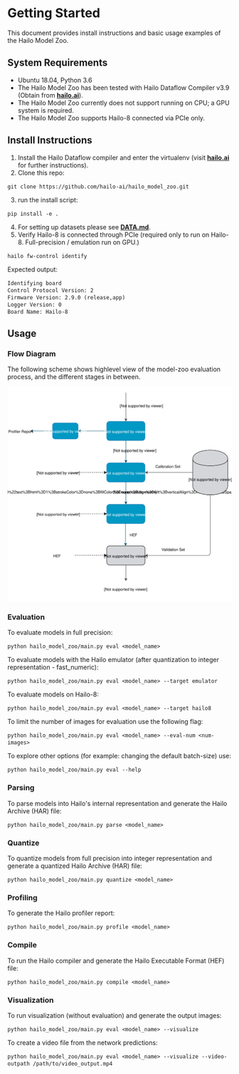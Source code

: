 # Getting Started

This document provides install instructions and basic usage examples of the Hailo Model Zoo.

## System Requirements

- Ubuntu 18.04, Python 3.6
- The Hailo Model Zoo has been tested with Hailo Dataflow Compiler v3.9 (Obtain from [**hailo.ai**](http://hailo.ai)).
- The Hailo Model Zoo currently does not support running on CPU; a GPU system is required.
- The Hailo Model Zoo supports Hailo-8 connected via PCIe only.

## Install Instructions

1. Install the Hailo Dataflow compiler and enter the virtualenv (visit [**hailo.ai**](http://hailo.ai) for further instructions).
2. Clone this repo:
```
git clone https://github.com/hailo-ai/hailo_model_zoo.git
```
3. run the install script:
```
pip install -e .
```
4. For setting up datasets please see [**DATA.md**](DATA.md).
5. Verify Hailo-8 is connected through PCIe (required only to run on Hailo-8. Full-precision / emulation run on GPU.)
```
hailo fw-control identify
```
Expected output:
```
Identifying board
Control Protocol Version: 2
Firmware Version: 2.9.0 (release,app)
Logger Version: 0
Board Name: Hailo-8
```

## Usage

### Flow Diagram
The following scheme shows highlevel view of the model-zoo evaluation process, and the different stages in between.

<p align="center">
  <img src="images/usage_flow.svg" />
</p>

### Evaluation

To evaluate models in full precision:
```
python hailo_model_zoo/main.py eval <model_name>
```
To evaluate models with the Hailo emulator (after quantization to integer representation - fast_numeric):
```
python hailo_model_zoo/main.py eval <model_name> --target emulator
```
To evaluate models on Hailo-8:
```
python hailo_model_zoo/main.py eval <model_name> --target hailo8
```
To limit the number of images for evaluation use the following flag:
```
python hailo_model_zoo/main.py eval <model_name> --eval-num <num-images>
```
To explore other options (for example: changing the default batch-size) use:
```
python hailo_model_zoo/main.py eval --help
```

### Parsing
To parse models into Hailo's internal representation and generate the Hailo Archive (HAR) file:
```
python hailo_model_zoo/main.py parse <model_name>
```

### Quantize
To quantize models from full precision into integer representation and generate a quantized Hailo Archive (HAR) file:
```
python hailo_model_zoo/main.py quantize <model_name>
```

### Profiling
To generate the Hailo profiler report:
```
python hailo_model_zoo/main.py profile <model_name>
```

### Compile
To run the Hailo compiler and generate the Hailo Executable Format (HEF) file:
```
python hailo_model_zoo/main.py compile <model_name>
```

### Visualization
To run visualization (without evaluation) and generate the output images:
```
python hailo_model_zoo/main.py eval <model_name> --visualize
```
To create a video file from the network predictions:
```
python hailo_model_zoo/main.py eval <model_name> --visualize --video-outpath /path/to/video_output.mp4
```
